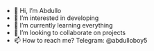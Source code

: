 - 👋 Hi, I’m Abdullo
- 👀 I’m interested in developing
- 🌱 I’m currently learning everything
- 💞️ I’m looking to collaborate on projects
- 📫 How to reach me? Telegram: @abdulloboy5

<!---
abdulloboy/abdulloboy is a ✨ special ✨ repository because its `README.md` (this file) appears on your GitHub profile.
You can click the Preview link to take a look at your changes.
--->

